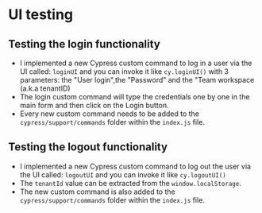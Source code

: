 # UI testing
## Testing the login functionality
* I implemented a new Cypress custom command to log in a user via the UI called: `loginUI` and you can invoke it like `cy.loginUI()` with 3 parameters: the "User login",the "Password" and the "Team workspace (a.k.a tenantID)
* The login custom command will type the credentials one by one in the main form and then click on the Login button.
* Every new custom command needs to be added to the `cypress/support/commands` folder within the `index.js` file.

## Testing the logout functionality
* I implemented a new Cypress custom command to log out the user via the UI called: `logoutUI` and you can invoke it like `cy.logoutUI()`
* The `tenantId` value can be extracted from the `window.localStorage`.
* The new custom command is also added to the `cypress/support/commands` folder within the `index.js` file.
